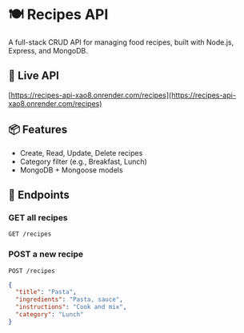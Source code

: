 # 🍽️ Recipes API

A full-stack CRUD API for managing food recipes, built with Node.js, Express, and MongoDB.

## 🚀 Live API
[https://recipes-api-xao8.onrender.com/recipes](https://recipes-api-xao8.onrender.com/recipes)

## 📦 Features
- Create, Read, Update, Delete recipes
- Category filter (e.g., Breakfast, Lunch)
- MongoDB + Mongoose models

## 📌 Endpoints

### GET all recipes
`GET /recipes`

### POST a new recipe
`POST /recipes`
```json
{
  "title": "Pasta",
  "ingredients": "Pasta, sauce",
  "instructions": "Cook and mix",
  "category": "Lunch"
}
